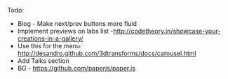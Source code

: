 Todo:

* Blog - Make next/prev buttons more fluid
* Implement previews on labs list -http://codetheory.in/showcase-your-creations-in-a-gallery/
* Use this for the menu: http://desandro.github.com/3dtransforms/docs/carousel.html
* Add Talks section
* BG - https://github.com/paperjs/paper.js
